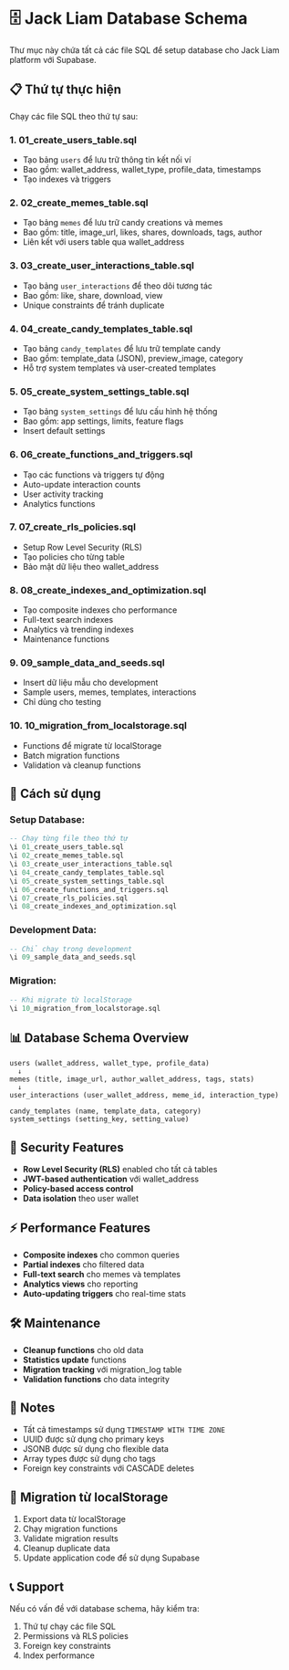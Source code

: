 # 🗄️ Jack Liam Database Schema

Thư mục này chứa tất cả các file SQL để setup database cho Jack Liam platform với Supabase.

## 📋 Thứ tự thực hiện

Chạy các file SQL theo thứ tự sau:

### 1. **01_create_users_table.sql**
- Tạo bảng `users` để lưu trữ thông tin kết nối ví
- Bao gồm: wallet_address, wallet_type, profile_data, timestamps
- Tạo indexes và triggers

### 2. **02_create_memes_table.sql**
- Tạo bảng `memes` để lưu trữ candy creations và memes
- Bao gồm: title, image_url, likes, shares, downloads, tags, author
- Liên kết với users table qua wallet_address

### 3. **03_create_user_interactions_table.sql**
- Tạo bảng `user_interactions` để theo dõi tương tác
- Bao gồm: like, share, download, view
- Unique constraints để tránh duplicate

### 4. **04_create_candy_templates_table.sql**
- Tạo bảng `candy_templates` để lưu trữ template candy
- Bao gồm: template_data (JSON), preview_image, category
- Hỗ trợ system templates và user-created templates

### 5. **05_create_system_settings_table.sql**
- Tạo bảng `system_settings` để lưu cấu hình hệ thống
- Bao gồm: app settings, limits, feature flags
- Insert default settings

### 6. **06_create_functions_and_triggers.sql**
- Tạo các functions và triggers tự động
- Auto-update interaction counts
- User activity tracking
- Analytics functions

### 7. **07_create_rls_policies.sql**
- Setup Row Level Security (RLS)
- Tạo policies cho từng table
- Bảo mật dữ liệu theo wallet_address

### 8. **08_create_indexes_and_optimization.sql**
- Tạo composite indexes cho performance
- Full-text search indexes
- Analytics và trending indexes
- Maintenance functions

### 9. **09_sample_data_and_seeds.sql**
- Insert dữ liệu mẫu cho development
- Sample users, memes, templates, interactions
- Chỉ dùng cho testing

### 10. **10_migration_from_localstorage.sql**
- Functions để migrate từ localStorage
- Batch migration functions
- Validation và cleanup functions

## 🚀 Cách sử dụng

### Setup Database:
```sql
-- Chạy từng file theo thứ tự
\i 01_create_users_table.sql
\i 02_create_memes_table.sql
\i 03_create_user_interactions_table.sql
\i 04_create_candy_templates_table.sql
\i 05_create_system_settings_table.sql
\i 06_create_functions_and_triggers.sql
\i 07_create_rls_policies.sql
\i 08_create_indexes_and_optimization.sql
```

### Development Data:
```sql
-- Chỉ chạy trong development
\i 09_sample_data_and_seeds.sql
```

### Migration:
```sql
-- Khi migrate từ localStorage
\i 10_migration_from_localstorage.sql
```

## 📊 Database Schema Overview

```
users (wallet_address, wallet_type, profile_data)
  ↓
memes (title, image_url, author_wallet_address, tags, stats)
  ↓
user_interactions (user_wallet_address, meme_id, interaction_type)

candy_templates (name, template_data, category)
system_settings (setting_key, setting_value)
```

## 🔐 Security Features

- **Row Level Security (RLS)** enabled cho tất cả tables
- **JWT-based authentication** với wallet_address
- **Policy-based access control**
- **Data isolation** theo user wallet

## ⚡ Performance Features

- **Composite indexes** cho common queries
- **Partial indexes** cho filtered data
- **Full-text search** cho memes và templates
- **Analytics views** cho reporting
- **Auto-updating triggers** cho real-time stats

## 🛠️ Maintenance

- **Cleanup functions** cho old data
- **Statistics update** functions
- **Migration tracking** với migration_log table
- **Validation functions** cho data integrity

## 📝 Notes

- Tất cả timestamps sử dụng `TIMESTAMP WITH TIME ZONE`
- UUID được sử dụng cho primary keys
- JSONB được sử dụng cho flexible data
- Array types được sử dụng cho tags
- Foreign key constraints với CASCADE deletes

## 🔄 Migration từ localStorage

1. Export data từ localStorage
2. Chạy migration functions
3. Validate migration results
4. Cleanup duplicate data
5. Update application code để sử dụng Supabase

## 📞 Support

Nếu có vấn đề với database schema, hãy kiểm tra:
1. Thứ tự chạy các file SQL
2. Permissions và RLS policies
3. Foreign key constraints
4. Index performance






